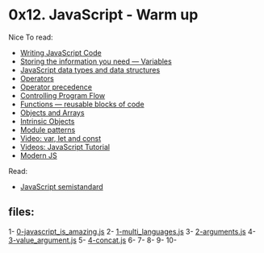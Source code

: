 # 0x12. JavaScript - Warm up

Nice To read:
* [Writing JavaScript Code](https://developer.mozilla.org/en-US/docs/Learn/Getting_started_with_the_web/JavaScript_basics)
* [Storing the information you need — Variables](https://developer.mozilla.org/en-US/docs/Learn/JavaScript/First_steps/Variables)
* [JavaScript data types and data structures](https://developer.mozilla.org/en-US/docs/Web/JavaScript/Data_structures)
* [Operators](https://developer.mozilla.org/en-US/docs/Learn/Getting_started_with_the_web/JavaScript_basics)
* [Operator precedence](https://developer.mozilla.org/en-US/docs/Web/JavaScript/Reference/Operators/Operator_Precedence)
* [Controlling Program Flow](https://developer.mozilla.org/en-US/docs/Web/JavaScript/Guide/Control_flow_and_error_handling)
* [Functions — reusable blocks of code](https://developer.mozilla.org/en-US/docs/Learn/JavaScript/Building_blocks/Functions)
* [Objects and Arrays](https://developer.mozilla.org/en-US/docs/Learn/JavaScript/Objects)
* [Intrinsic Objects](https://developer.mozilla.org/en-US/docs/Learn/JavaScript/Objects)
* [Module patterns](https://darrenderidder.github.io/talks/ModulePatterns/#/)
* [Video: var, let and const](https://www.youtube.com/watch?v=sjyJBL5fkp8)
* [Videos: JavaScript Tutorial](https://www.youtube.com/watch?v=vZBCTc9zHtI)
* [Modern JS](https://github.com/mbeaudru/modern-js-cheatsheet)

Read:
* [JavaScript semistandard](https://github.com/standard/semistandard)

## files:
1- [0-javascript_is_amazing.js](0-javascript_is_amazing.js)
2- [1-multi_languages.js](1-multi_languages.js)
3- [2-arguments.js](2-arguments.js)
4- [3-value_argument.js](3-value_argument.js)
5- [4-concat.js](4-concat.js)
6- []()
7- []()
8- []()
9- []()
10- []()
